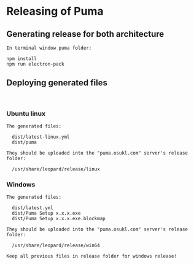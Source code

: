 # Releasing of Puma

## Generating release for both architecture

```
In terminal window puma folder:

npm install
npm run electron-pack
```
## Deploying generated files
<br />

### Ubuntu linux
```
The generated files:

  dist/latest-linux.yml
  dist/puma

They should be uploaded into the "puma.osukl.com" server's release folder:

  /usr/share/leopard/release/linux
```
### Windows
```
The generated files:

  dist/latest.yml
  dist/Puma Setup x.x.x.exe
  dist/Puma Setup x.x.x.exe.blockmap

They should be uploaded into the "puma.osukl.com" server's release folder:

  /usr/share/leopard/release/win64

Keep all previous files in release folder for windows release!
```
